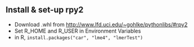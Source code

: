 Install & set-up rpy2
---------------------

* Download .whl from http://www.lfd.uci.edu/~gohlke/pythonlibs/#rpy2
* Set R_HOME and R_USER in Environment Variables
* in R, `install.packages("car", "lme4", "lmerTest")`